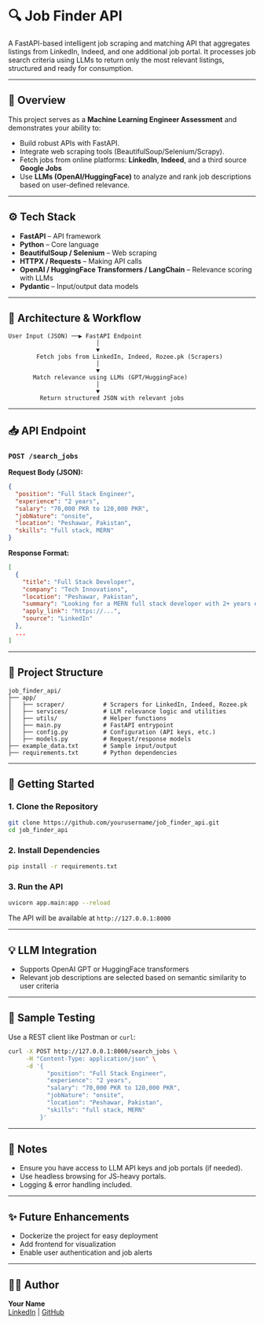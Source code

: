 # 🔍 Job Finder API

 A FastAPI-based intelligent job scraping and matching API that aggregates listings from LinkedIn, Indeed, and one additional job portal. 
 It processes job search criteria using LLMs to return only the most relevant listings, structured and ready for consumption.

 ---

 ## 📌 Overview

 This project serves as a **Machine Learning Engineer Assessment** and demonstrates your ability to:

 - Build robust APIs with FastAPI.
 - Integrate web scraping tools (BeautifulSoup/Selenium/Scrapy).
 - Fetch jobs from online platforms: **LinkedIn**, **Indeed**, and a third source **Google Jobs**
 - Use **LLMs (OpenAI/HuggingFace)** to analyze and rank job descriptions based on user-defined relevance.

 ---

 ## ⚙️ Tech Stack

 - **FastAPI** – API framework  
 - **Python** – Core language  
 - **BeautifulSoup / Selenium** – Web scraping  
 - **HTTPX / Requests** – Making API calls  
 - **OpenAI / HuggingFace Transformers / LangChain** – Relevance scoring with LLMs  
 - **Pydantic** – Input/output data models  

 ---

 ## 🧩 Architecture & Workflow

 ```plaintext
 User Input (JSON) ──▶ FastAPI Endpoint
                          │
                          ▼
         Fetch jobs from LinkedIn, Indeed, Rozee.pk (Scrapers)
                          │
                          ▼
        Match relevance using LLMs (GPT/HuggingFace)
                          │
                          ▼
          Return structured JSON with relevant jobs
 ```

 ---

 ## 📥 API Endpoint

 ### `POST /search_jobs`

 **Request Body (JSON):**
 ```json
 {
   "position": "Full Stack Engineer",
   "experience": "2 years",
   "salary": "70,000 PKR to 120,000 PKR",
   "jobNature": "onsite",
   "location": "Peshawar, Pakistan",
   "skills": "full stack, MERN"
 }
 ```

 **Response Format:**
 ```json
 [
   {
     "title": "Full Stack Developer",
     "company": "Tech Innovations",
     "location": "Peshawar, Pakistan",
     "summary": "Looking for a MERN full stack developer with 2+ years experience...",
     "apply_link": "https://...",
     "source": "LinkedIn"
   },
   ...
 ]
 ```

 ---

 ## 📁 Project Structure

 ```
 job_finder_api/
 ├── app/
 │   ├── scraper/           # Scrapers for LinkedIn, Indeed, Rozee.pk
 │   ├── services/          # LLM relevance logic and utilities
 │   ├── utils/             # Helper functions
 │   ├── main.py            # FastAPI entrypoint
 │   ├── config.py          # Configuration (API keys, etc.)
 │   ├── models.py          # Request/response models
 ├── example_data.txt       # Sample input/output
 ├── requirements.txt       # Python dependencies
 ```

 ---

 ## 🚀 Getting Started

 ### 1. Clone the Repository
 ```bash
 git clone https://github.com/yourusername/job_finder_api.git
 cd job_finder_api
 ```

 ### 2. Install Dependencies
 ```bash
 pip install -r requirements.txt
 ```

 ### 3. Run the API
 ```bash
 uvicorn app.main:app --reload
 ```

 The API will be available at `http://127.0.0.1:8000`

 ---

 ## 💡 LLM Integration

 - Supports OpenAI GPT or HuggingFace transformers  
 - Relevant job descriptions are selected based on semantic similarity to user criteria  

 ---

 ## 🧪 Sample Testing

 Use a REST client like Postman or `curl`:
 ```bash
 curl -X POST http://127.0.0.1:8000/search_jobs \
      -H "Content-Type: application/json" \
      -d '{
            "position": "Full Stack Engineer",
            "experience": "2 years",
            "salary": "70,000 PKR to 120,000 PKR",
            "jobNature": "onsite",
            "location": "Peshawar, Pakistan",
            "skills": "full stack, MERN"
          }'
 ```

 ---

 ## 📌 Notes

 - Ensure you have access to LLM API keys and job portals (if needed).  
 - Use headless browsing for JS-heavy portals.  
 - Logging & error handling included.  

 ---

 ## ✨ Future Enhancements

 - Dockerize the project for easy deployment  
 - Add frontend for visualization  
 - Enable user authentication and job alerts  

 ---
 ## 👨‍💻 Author

 **Your Name**  
 [LinkedIn](https://linkedin.com/in/yourprofile) | [GitHub](https://github.com/yourusername)
